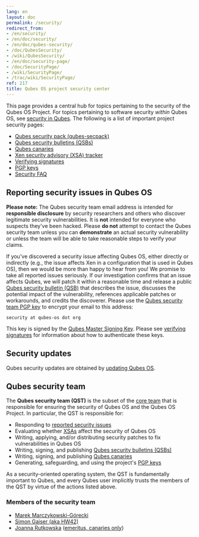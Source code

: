 ```yaml
---
lang: en
layout: doc
permalink: /security/
redirect_from:
- /en/security/
- /en/doc/security/
- /en/doc/qubes-security/
- /doc/QubesSecurity/
- /wiki/QubesSecurity/
- /en/doc/security-page/
- /doc/SecurityPage/
- /wiki/SecurityPage/
- /trac/wiki/SecurityPage/
ref: 217
title: Qubes OS project security center
---
```


This page provides a central hub for topics pertaining to the security of the
Qubes OS Project. For topics pertaining to software security *within* Qubes OS,
see [security in Qubes](/doc/#security-in-qubes). The following is a list of
important project security pages:

- [Qubes security pack (qubes-secpack)](/security/pack/)
- [Qubes security bulletins (QSBs)](/security/qsb/)
- [Qubes canaries](/security/canary/)
- [Xen security advisory (XSA) tracker](/security/xsa/)
- [Verifying signatures](/security/verifying-signatures/)
- [PGP keys](https://keys.qubes-os.org/keys/)
- [Security FAQ](/faq/#general--security)

## Reporting security issues in Qubes OS

<div class="alert alert-warning" role="alert">
  <i class="fa fa-exclamation-circle"></i>
  <b>Please note:</b> The Qubes security team email address is intended for
  <b>responsible disclosure</b> by security researchers and others who discover
  legitimate security vulnerabilities. It is <b>not</b> intended for everyone
  who suspects they've been hacked. Please <b>do not</b> attempt to contact the
  Qubes security team unless you can <b>demonstrate</b> an actual security
  vulnerability or unless the team will be able to take reasonable steps to
  verify your claims.
</div>

If you've discovered a security issue affecting Qubes OS, either directly or
indirectly (e.g., the issue affects Xen in a configuration that is used in
Qubes OS), then we would be more than happy to hear from you! We promise to
take all reported issues seriously. If our investigation confirms that an issue
affects Qubes, we will patch it within a reasonable time and release a public
[Qubes security bulletin (QSB)](/security/qsb/) that describes the issue,
discusses the potential impact of the vulnerability, references applicable
patches or workarounds, and credits the discoverer. Please use the [Qubes
security team PGP
key](https://keys.qubes-os.org/keys/qubes-os-security-team-key.asc) to encrypt
your email to this address:

```
security at qubes-os dot org
```

This key is signed by the [Qubes Master Signing
Key](https://keys.qubes-os.org/keys/qubes-master-signing-key.asc). Please see
[verifying signatures](/security/verifying-signatures/) for information about
how to authenticate these keys.

## Security updates

Qubes security updates are obtained by [updating Qubes
OS](/doc/how-to-update/).

## Qubes security team

The **Qubes security team (QST)** is the subset of the [core
team](/team/#core-team) that is responsible for ensuring the security of Qubes
OS and the Qubes OS Project. In particular, the QST is responsible for:

- Responding to [reported security
  issues](#reporting-security-issues-in-qubes-os)
- Evaluating whether [XSAs](/security/xsa/) affect the security of Qubes OS
- Writing, applying, and/or distributing security patches to fix
  vulnerabilities in Qubes OS
- Writing, signing, and publishing [Qubes security bulletins
  (QSBs)](/security/qsb/)
- Writing, signing, and publishing [Qubes canaries](/security/canary/)
- Generating, safeguarding, and using the project's [PGP
  keys](https://keys.qubes-os.org/keys/)

As a security-oriented operating system, the QST is fundamentally important to
Qubes, and every Qubes user implicitly trusts the members of the QST by virtue
of the actions listed above.

### Members of the security team

- [Marek Marczykowski-Górecki](/team/#marek-marczykowski-górecki)
- [Simon Gaiser (aka HW42)](/team/#simon-gaiser-aka-hw42)
- [Joanna Rutkowska](/team/#joanna-rutkowska) ([emeritus, canaries only](/news/2018/11/05/qubes-security-team-update/))
